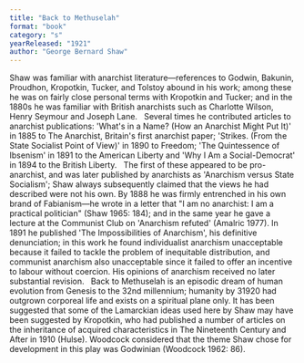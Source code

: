 ```yaml
---
title: "Back to Methuselah"
format: "book"
category: "s"
yearReleased: "1921"
author: "George Bernard Shaw"
---
```

Shaw was familiar with anarchist literature—references to Godwin, Bakunin, Proudhon, Kropotkin, Tucker, and Tolstoy abound in his work; among these he was on fairly close personal terms with Kropotkin and Tucker; and in the 1880s he was familiar with British anarchists such as Charlotte Wilson, Henry Seymour and Joseph Lane.
 
Several times he contributed articles to anarchist publications: 'What's in a Name? (How an  Anarchist Might Put It)' in 1885 to The Anarchist, Britain's first  anarchist paper; 'Strikes. (From the State Socialist Point of View)' in 1890 to Freedom; 'The Quintessence of Ibsenism' in 1891 to the American  Liberty and 'Why I Am a Social-Democrat' in 1894 to the British Liberty.
 
The first of these appeared to be  pro-anarchist, and was later published by anarchists as 'Anarchism versus State  Socialism'; Shaw always subsequently claimed that the views he had described  were not his own. By 1888 he was firmly entrenched in his own brand of Fabianism—he  wrote in a letter that "I am no anarchist: I am a practical politician" (Shaw  1965: 184); and in the same year he gave a lecture at the Communist Club on  'Anarchism refuted' (Amalric 1977). In 1891 he published 'The Impossibilities of  Anarchism', his definitive denunciation; in this work he found individualist  anarchism unacceptable because it failed to tackle the problem of inequitable  distribution, and communist anarchism also unacceptable since it failed to offer  an incentive to labour without coercion. His opinions of anarchism received no  later substantial revision.
 
Back to Methuselah is an episodic dream of human evolution from Genesis to the 32nd millennium; humanity by 31920 had outgrown corporeal life and exists on a spiritual plane only. It has been suggested that some of the Lamarckian ideas used here by Shaw may have been suggested by Kropotkin, who had published a number of articles on the inheritance of acquired characteristics in The Nineteenth Century and After in 1910 (Hulse). Woodcock considered that the theme Shaw chose for development in this play was Godwinian (Woodcock 1962: 86).